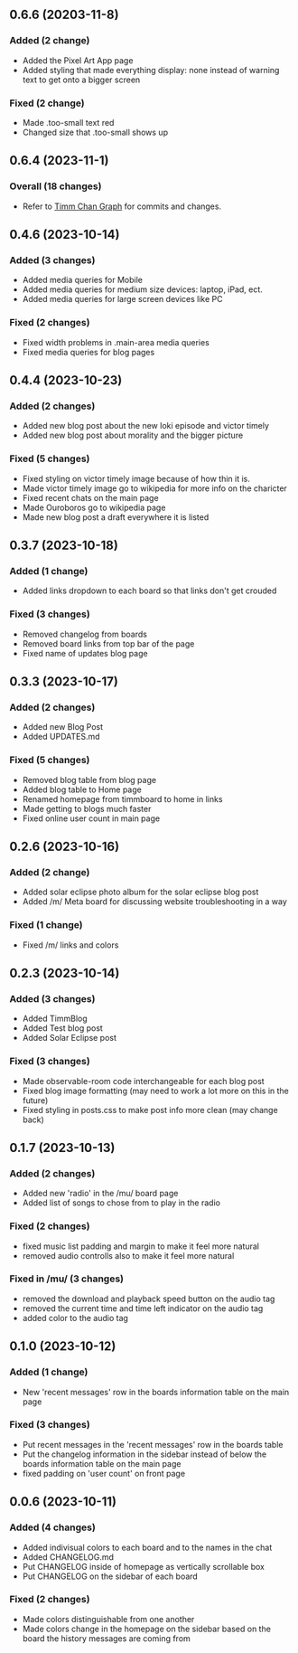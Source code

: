 ## 0.6.6 (20203-11-8)

### Added (2 change)

- Added the Pixel Art App page
- Added styling that made everything display: none instead of warning text to get onto a bigger screen

### Fixed (2 change)

- Made .too-small text red
- Changed size that .too-small shows up

## 0.6.4 (2023-11-1)

### Overall (18 changes)

- Refer to [Timm Chan Graph](https://gitlab.com/Rubedog/Timm-Chan/-/network/67862281eb277203dca227ae078807f81b84f031) for commits and changes.

## 0.4.6 (2023-10-14)

### Added (3 changes)

- Added media queries for Mobile
- Added media queries for medium size devices: laptop, iPad, ect.
- Added media queries for large screen devices like PC

### Fixed (2 changes)

- Fixed width problems in .main-area media queries
- Fixed media queries for blog pages

## 0.4.4 (2023-10-23)

### Added (2 changes)

- Added new blog post about the new loki episode and victor timely
- Added new blog post about morality and the bigger picture

### Fixed (5 changes)

- Fixed styling on victor timely image because of how thin it is.
- Made victor timely image go to wikipedia for more info on the charicter
- Fixed recent chats on the main page
- Made Ouroboros go to wikipedia page
- Made new blog post a draft everywhere it is listed

## 0.3.7 (2023-10-18)

### Added (1 change)

- Added links dropdown to each board so that links don't get crouded

### Fixed (3 changes)

- Removed changelog from boards
- Removed board links from top bar of the page
- Fixed name of updates blog page

## 0.3.3 (2023-10-17)

### Added (2 changes)

- Added new Blog Post
- Added UPDATES.md

### Fixed (5 changes)

- Removed blog table from blog page
- Added blog table to Home page
- Renamed homepage from timmboard to home in links
- Made getting to blogs much faster
- Fixed online user count in main page

## 0.2.6 (2023-10-16)

### Added (2 change)

- Added solar eclipse photo album for the solar eclipse blog post
- Added /m/ Meta board for discussing website troubleshooting in a way

### Fixed (1 change)
- Fixed /m/ links and colors

## 0.2.3 (2023-10-14)

### Added (3 changes)

- Added TimmBlog 
- Added Test blog post
- Added Solar Eclipse post

### Fixed (3 changes)

- Made observable-room code interchangeable for each blog post
- Fixed blog image formatting (may need to work a lot more on this in the future)
- Fixed styling in posts.css to make post info more clean (may change back)

## 0.1.7 (2023-10-13)

### Added (2 changes)

- Added new 'radio' in the /mu/ board page
- Added list of songs to chose from to play in the radio

### Fixed (2 changes)

- fixed music list padding and margin to make it feel more natural
- removed audio controlls also to make it feel more natural

### Fixed in /mu/ (3 changes)

- removed the download and playback speed button on the audio tag
- removed the current time and time left indicator on the audio tag
- added color to the audio tag

## 0.1.0 (2023-10-12)

### Added (1 change)

- New 'recent messages' row in the boards information table on the main page


### Fixed (3 changes)

- Put recent messages in the 'recent messages' row in the boards table
- Put the changelog information in the sidebar instead of below the boards information table on the main page
- fixed padding on 'user count' on front page

## 0.0.6 (2023-10-11)

### Added (4 changes)

- Added indivisual colors to each board and to the names in the chat
- Added CHANGELOG.md
- Put CHANGELOG inside of homepage as vertically scrollable box
- Put CHANGELOG on the sidebar of each board

### Fixed (2 changes)

- Made colors distinguishable from one another
- Made colors change in the homepage on the sidebar based on the board the history messages are coming from
